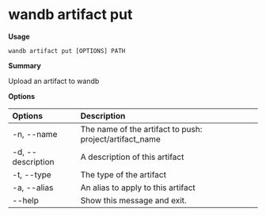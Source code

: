 # wandb artifact put

**Usage**

`wandb artifact put [OPTIONS] PATH`

**Summary**

Upload an artifact to wandb

**Options**

| **Options** | **Description** |
| :--- | :--- |
| -n, --name | The name of the artifact to push: project/artifact\_name |
| -d, --description | A description of this artifact |
| -t, --type | The type of the artifact |
| -a, --alias | An alias to apply to this artifact |
| --help | Show this message and exit. |

